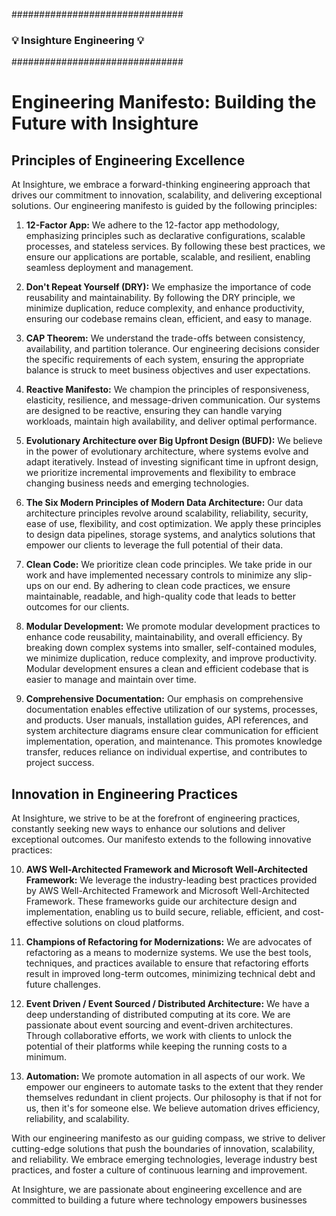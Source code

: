 ###############################
### 💡  Insighture Engineering    💡 ###
###############################

# Engineering Manifesto: Building the Future with Insighture

## Principles of Engineering Excellence

At Insighture, we embrace a forward-thinking engineering approach that drives our commitment to innovation, scalability, and delivering exceptional solutions. Our engineering manifesto is guided by the following principles:

1. **12-Factor App:** We adhere to the 12-factor app methodology, emphasizing principles such as declarative configurations, scalable processes, and stateless services. By following these best practices, we ensure our applications are portable, scalable, and resilient, enabling seamless deployment and management.

2. **Don't Repeat Yourself (DRY):** We emphasize the importance of code reusability and maintainability. By following the DRY principle, we minimize duplication, reduce complexity, and enhance productivity, ensuring our codebase remains clean, efficient, and easy to manage.

3. **CAP Theorem:** We understand the trade-offs between consistency, availability, and partition tolerance. Our engineering decisions consider the specific requirements of each system, ensuring the appropriate balance is struck to meet business objectives and user expectations.

4. **Reactive Manifesto:** We champion the principles of responsiveness, elasticity, resilience, and message-driven communication. Our systems are designed to be reactive, ensuring they can handle varying workloads, maintain high availability, and deliver optimal performance.

5. **Evolutionary Architecture over Big Upfront Design (BUFD):** We believe in the power of evolutionary architecture, where systems evolve and adapt iteratively. Instead of investing significant time in upfront design, we prioritize incremental improvements and flexibility to embrace changing business needs and emerging technologies.

6. **The Six Modern Principles of Modern Data Architecture:** Our data architecture principles revolve around scalability, reliability, security, ease of use, flexibility, and cost optimization. We apply these principles to design data pipelines, storage systems, and analytics solutions that empower our clients to leverage the full potential of their data.

7. **Clean Code:** We prioritize clean code principles. We take pride in our work and have implemented necessary controls to minimize any slip-ups on our end. By adhering to clean code practices, we ensure maintainable, readable, and high-quality code that leads to better outcomes for our clients.

8. **Modular Development:**  We promote modular development practices to enhance code reusability, maintainability, and overall efficiency. By breaking down complex systems into smaller, self-contained modules, we minimize duplication, reduce complexity, and improve productivity. Modular development ensures a clean and efficient codebase that is easier to manage and maintain over time.

9. **Comprehensive Documentation:** Our emphasis on comprehensive documentation enables effective utilization of our systems, processes, and products. User manuals, installation guides, API references, and system architecture diagrams ensure clear communication for efficient implementation, operation, and maintenance. This promotes knowledge transfer, reduces reliance on individual expertise, and contributes to project success.
 
## Innovation in Engineering Practices

At Insighture, we strive to be at the forefront of engineering practices, constantly seeking new ways to enhance our solutions and deliver exceptional outcomes. Our manifesto extends to the following innovative practices:

10. **AWS Well-Architected Framework and Microsoft Well-Architected Framework:** We leverage the industry-leading best practices provided by AWS Well-Architected Framework and Microsoft Well-Architected Framework. These frameworks guide our architecture design and implementation, enabling us to build secure, reliable, efficient, and cost-effective solutions on cloud platforms.

11. **Champions of Refactoring for Modernizations:** We are advocates of refactoring as a means to modernize systems. We use the best tools, techniques, and practices available to ensure that refactoring efforts result in improved long-term outcomes, minimizing technical debt and future challenges.

12. **Event Driven / Event Sourced / Distributed Architecture:** We have a deep understanding of distributed computing at its core. We are passionate about event sourcing and event-driven architectures. Through collaborative efforts, we work with clients to unlock the potential of their platforms while keeping the running costs to a minimum.

13. **Automation:** We promote automation in all aspects of our work. We empower our engineers to automate tasks to the extent that they render themselves redundant in client projects. Our philosophy is that if not for us, then it's for someone else. We believe automation drives efficiency, reliability, and scalability.

With our engineering manifesto as our guiding compass, we strive to deliver cutting-edge solutions that push the boundaries of innovation, scalability, and reliability. We embrace emerging technologies, leverage industry best practices, and foster a culture of continuous learning and improvement.

At Insighture, we are passionate about engineering excellence and are committed to building a future where technology empowers businesses
